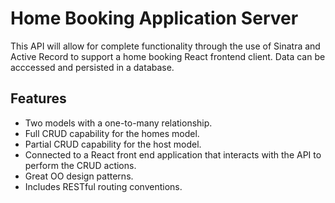 # Home Booking Application Server 

This API will allow for complete functionality through the use of Sinatra and Active Record to support a home booking React frontend client. Data can be acccessed and persisted in a database. 


## Features

* Two models with a one-to-many relationship.
* Full CRUD capability for the homes model. 
* Partial CRUD capability for the host model. 
* Connected to a React front end application that interacts with the API to perform the CRUD actions. 
* Great OO design patterns.
* Includes  RESTful routing conventions. 



